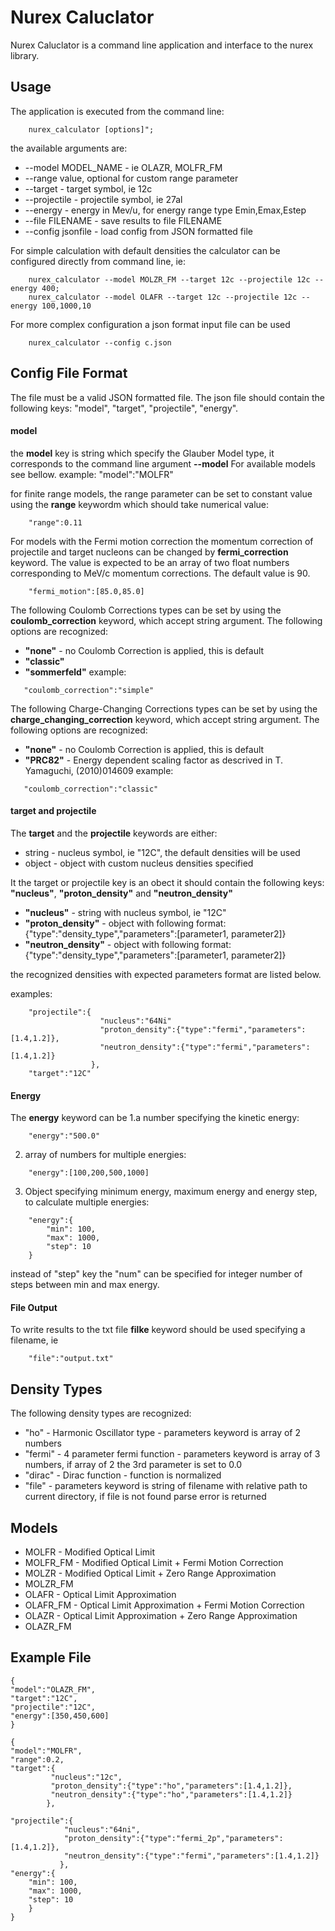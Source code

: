 Nurex Caluclator
================
Nurex Caluclator is a command line application and interface to the nurex library.

Usage
-----
The application is executed from the command line:

```
    nurex_calculator [options]";
```

the available arguments are:
 * --model MODEL_NAME - ie OLAZR, MOLFR_FM
 * --range value, optional for custom range parameter
 * --target - target symbol, ie 12c
 * --projectile - projectile symbol, ie 27al
 * --energy - energy in Mev/u, for energy range type Emin,Emax,Estep
 * --file FILENAME - save results to file FILENAME
 * --config jsonfile - load config from JSON formatted file


For simple calculation with default densities the calculator can be configured directly from command line, ie:
```
    nurex_calculator --model MOLZR_FM --target 12c --projectile 12c --energy 400;
    nurex_calculator --model OLAFR --target 12c --projectile 12c --energy 100,1000,10
```


For more complex configuration a json format input file can be used
```
    nurex_calculator --config c.json
```

Config File Format
------------------
The file must be a valid JSON formatted file.
The json file should contain the following keys: "model", "target", "projectile", "energy".


#### model
the __model__ key is string which specify the Glauber Model type, it corresponds to the command line argument __--model__
For available models see bellow.
example:
"model":"MOLFR"

for finite range models, the range parameter can be set to constant value using     the
__range__ keywordm which should take numerical value:

```
    "range":0.11
```

For models with the Fermi motion correction the momentum correction of projectile and target nucleons can be changed by __fermi_correction__ keyword.
The value is expected to be an array of two float numbers corresponding to MeV/c momentum corrections. The default value is 90.
```
    "fermi_motion":[85.0,85.0]
```

The following Coulomb Corrections types can be set by using the __coulomb_correction__ keyword, which accept string argument.
The following options are recognized:
 * __"none"__ - no Coulomb Correction is applied, this is default
 * __"classic"__
 * __"sommerfeld"__
 example:
 ```
    "coulomb_correction":"simple"
 ```


The following Charge-Changing Corrections types can be set by using the __charge_changing_correction__ keyword, which accept string argument.
The following options are recognized:
 * __"none"__ - no Coulomb Correction is applied, this is default
 * __"PRC82"__ - Energy dependent scaling factor as descrived in T. Yamaguchi, (2010)014609
 example:
 ```
    "coulomb_correction":"classic"
 ```



#### target and projectile
The __target__ and the __projectile__ keywords are either:
  * string - nucleus symbol, ie "12C", the default densities will be used
  * object - object with custom nucleus densities specified

It the target or projectile key is an obect it should contain the following keys: __"nucleus"__, __"proton_density"__ and __"neutron_density"__
  * __"nucleus"__ - string with nucleus symbol, ie "12C"
  * __"proton_density"__ - object with following format: {"type":"density_type","parameters":[parameter1, parameter2]}
  * __"neutron_density"__ - object with following format: {"type":"density_type","parameters":[parameter1, parameter2]}

the recognized densities with expected parameters format are listed below.

examples:
```
    "projectile":{
                    "nucleus":"64Ni"
                    "proton_density":{"type":"fermi","parameters":[1.4,1.2]},
                    "neutron_density":{"type":"fermi","parameters":[1.4,1.2]}
                  },
    "target":"12C"

```

#### Energy
The __energy__ keyword can be
1.a number specifying the kinetic energy:
```
    "energy":"500.0"
```

2. array of numbers for multiple energies:
```
    "energy":[100,200,500,1000]
```

3. Object specifying minimum energy, maximum energy and energy step, to calculate multiple energies:
```
    "energy":{
        "min": 100,
        "max": 1000,
        "step": 10
    }
```
instead of "step" key the "num" can be specified for integer number of steps between min and max energy.

#### File Output
To write results to the txt file __filke__ keyword should be used specifying a filename, ie
```
    "file":"output.txt"
```


Density Types
--------------
The following density types are recognized:
  * "ho" - Harmonic Oscillator type - parameters keyword is array of 2 numbers
  * "fermi" - 4 parameter fermi function - parameters keyword is array of 3 numbers, if array of 2 the 3rd parameter is set to 0.0
  * "dirac" - Dirac function - function is normalized
  * "file" - parameters keyword is string of filename with relative path to current directory, if file is not found parse error is returned

Models
-----------------
 * MOLFR - Modified Optical Limit
 * MOLFR_FM - Modified Optical Limit + Fermi Motion Correction
 * MOLZR - Modified Optical Limit + Zero Range Approximation
 * MOLZR_FM
 * OLAFR - Optical Limit Approximation
 * OLAFR_FM - Optical Limit Approximation + Fermi Motion Correction
 * OLAZR - Optical Limit Approximation + Zero Range Approximation
 * OLAZR_FM

Example File
-------------------
```
{
"model":"OLAZR_FM",
"target":"12C",
"projectile":"12C",
"energy":[350,450,600]
}

```



```
{
"model":"MOLFR",
"range":0.2,
"target":{
         "nucleus":"12c",
         "proton_density":{"type":"ho","parameters":[1.4,1.2]},
         "neutron_density":{"type":"ho","parameters":[1.4,1.2]}
        },

"projectile":{
            "nucleus":"64ni",
            "proton_density":{"type":"fermi_2p","parameters":[1.4,1.2]},
            "neutron_density":{"type":"fermi","parameters":[1.4,1.2]}
           },
"energy":{
    "min": 100,
    "max": 1000,
    "step": 10
    }
}

```
